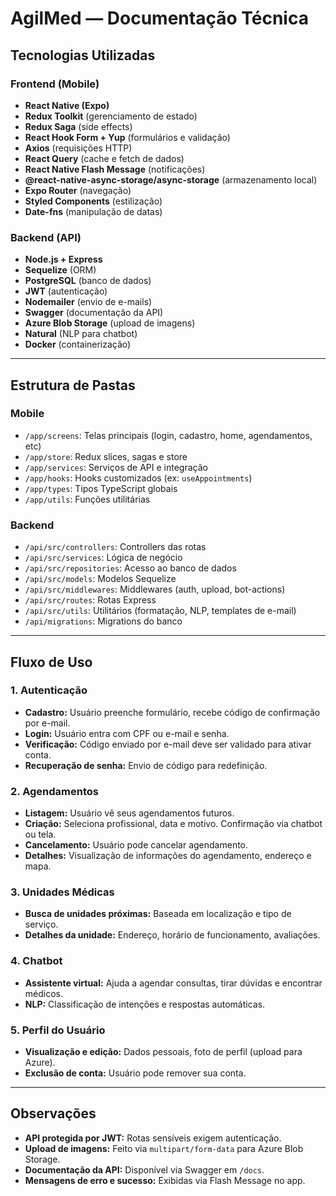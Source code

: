 # AgilMed — Documentação Técnica

## Tecnologias Utilizadas

### Frontend (Mobile)

- **React Native (Expo)**
- **Redux Toolkit** (gerenciamento de estado)
- **Redux Saga** (side effects)
- **React Hook Form + Yup** (formulários e validação)
- **Axios** (requisições HTTP)
- **React Query** (cache e fetch de dados)
- **React Native Flash Message** (notificações)
- **@react-native-async-storage/async-storage** (armazenamento local)
- **Expo Router** (navegação)
- **Styled Components** (estilização)
- **Date-fns** (manipulação de datas)

### Backend (API)

- **Node.js + Express**
- **Sequelize** (ORM)
- **PostgreSQL** (banco de dados)
- **JWT** (autenticação)
- **Nodemailer** (envio de e-mails)
- **Swagger** (documentação da API)
- **Azure Blob Storage** (upload de imagens)
- **Natural** (NLP para chatbot)
- **Docker** (containerização)

---

## Estrutura de Pastas

### Mobile

- `/app/screens`: Telas principais (login, cadastro, home, agendamentos, etc)
- `/app/store`: Redux slices, sagas e store
- `/app/services`: Serviços de API e integração
- `/app/hooks`: Hooks customizados (ex: `useAppointments`)
- `/app/types`: Tipos TypeScript globais
- `/app/utils`: Funções utilitárias

### Backend

- `/api/src/controllers`: Controllers das rotas
- `/api/src/services`: Lógica de negócio
- `/api/src/repositories`: Acesso ao banco de dados
- `/api/src/models`: Modelos Sequelize
- `/api/src/middlewares`: Middlewares (auth, upload, bot-actions)
- `/api/src/routes`: Rotas Express
- `/api/src/utils`: Utilitários (formatação, NLP, templates de e-mail)
- `/api/migrations`: Migrations do banco

---

## Fluxo de Uso

### 1. Autenticação

- **Cadastro:** Usuário preenche formulário, recebe código de confirmação por e-mail.
- **Login:** Usuário entra com CPF ou e-mail e senha.
- **Verificação:** Código enviado por e-mail deve ser validado para ativar conta.
- **Recuperação de senha:** Envio de código para redefinição.

### 2. Agendamentos

- **Listagem:** Usuário vê seus agendamentos futuros.
- **Criação:** Seleciona profissional, data e motivo. Confirmação via chatbot ou tela.
- **Cancelamento:** Usuário pode cancelar agendamento.
- **Detalhes:** Visualização de informações do agendamento, endereço e mapa.

### 3. Unidades Médicas

- **Busca de unidades próximas:** Baseada em localização e tipo de serviço.
- **Detalhes da unidade:** Endereço, horário de funcionamento, avaliações.

### 4. Chatbot

- **Assistente virtual:** Ajuda a agendar consultas, tirar dúvidas e encontrar médicos.
- **NLP:** Classificação de intenções e respostas automáticas.

### 5. Perfil do Usuário

- **Visualização e edição:** Dados pessoais, foto de perfil (upload para Azure).
- **Exclusão de conta:** Usuário pode remover sua conta.

---

## Observações

- **API protegida por JWT:** Rotas sensíveis exigem autenticação.
- **Upload de imagens:** Feito via `multipart/form-data` para Azure Blob Storage.
- **Documentação da API:** Disponível via Swagger em `/docs`.
- **Mensagens de erro e sucesso:** Exibidas via Flash Message no app.
